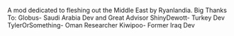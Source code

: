 A mod dedicated to fleshing out the Middle East by Ryanlandia.
Big Thanks To:
Globus- Saudi Arabia Dev and Great Advisor
ShinyDewott- Turkey Dev
TylerOrSomething- Oman Researcher
Kiwipoo- Former Iraq Dev
